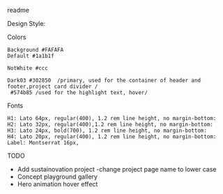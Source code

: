 readme

Design Style:

Colors
    
    Background #FAFAFA
    Default #1a1b1f

    NotWhite #ccc

    Dark03 #302850  /primary, used for the container of header and footer,project card divider /
     #574b85 /used for the highlight text, hover/


Fonts

    H1: Lato 64px, regular(400), 1.2 rem line height, no margin-bottom: 
    H2: Lato 32px, regular(400),1.2 rem line height, no margin-bottom: 
    H3: Lato 24px, bold(700), 1.2 rem line height, no margin-bottom: 
    H4: Lato 20px, regular(400), 1.2 rem line height, no margin-bottom:
    Label: Montserrat 16px, 



TODO
- Add sustainovation project
    -change project page name to lower case
- Concept playground gallery
- Hero animation hover effect

